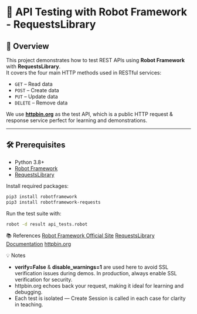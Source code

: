 # 🚀 API Testing with Robot Framework - RequestsLibrary

## 📖 Overview
This project demonstrates how to test REST APIs using **Robot Framework** with **RequestsLibrary**.  
It covers the four main HTTP methods used in RESTful services:
- `GET` – Read data
- `POST` – Create data
- `PUT` – Update data
- `DELETE` – Remove data

We use **[httpbin.org](https://httpbin.org)** as the test API, which is a public HTTP request & response service perfect for learning and demonstrations.

---

## 🛠 Prerequisites
- Python 3.8+  
- [Robot Framework](https://robotframework.org/)  
- [RequestsLibrary](https://github.com/MarketSquare/robotframework-requests)  

Install required packages:
```bash
pip3 install robotframework
pip3 install robotframework-requests
```

Run the test suite with:
```bash
robot -d result api_tests.robot
```

📚 References
[Robot Framework Official Site](https://robotframework.org/) 
[RequestsLibrary Documentation](https://marketsquare.github.io/robotframework-requests/)
[httpbin.org](https://httpbin.org/)

💡 Notes
- **verify=False** & **disable_warnings=1** are used here to avoid SSL verification issues during demos.
In production, always enable SSL verification for security.
- httpbin.org echoes back your request, making it ideal for learning and debugging.
- Each test is isolated — Create Session is called in each case for clarity in teaching.

